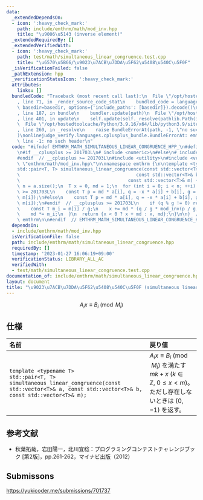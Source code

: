 ```yaml
---
data:
  _extendedDependsOn:
  - icon: ':heavy_check_mark:'
    path: include/emthrm/math/mod_inv.hpp
    title: "\u9006\u5143 (inverse element)"
  _extendedRequiredBy: []
  _extendedVerifiedWith:
  - icon: ':heavy_check_mark:'
    path: test/math/simultaneous_linear_congruence.test.cpp
    title: "\u6570\u5B66/\u9023\u7ACB\u7DDA\u5F62\u5408\u540C\u5F0F"
  _isVerificationFailed: false
  _pathExtension: hpp
  _verificationStatusIcon: ':heavy_check_mark:'
  attributes:
    links: []
  bundledCode: "Traceback (most recent call last):\n  File \"/opt/hostedtoolcache/Python/3.9.16/x64/lib/python3.9/site-packages/onlinejudge_verify/documentation/build.py\"\
    , line 71, in _render_source_code_stat\n    bundled_code = language.bundle(stat.path,\
    \ basedir=basedir, options={'include_paths': [basedir]}).decode()\n  File \"/opt/hostedtoolcache/Python/3.9.16/x64/lib/python3.9/site-packages/onlinejudge_verify/languages/cplusplus.py\"\
    , line 187, in bundle\n    bundler.update(path)\n  File \"/opt/hostedtoolcache/Python/3.9.16/x64/lib/python3.9/site-packages/onlinejudge_verify/languages/cplusplus_bundle.py\"\
    , line 401, in update\n    self.update(self._resolve(pathlib.Path(included), included_from=path))\n\
    \  File \"/opt/hostedtoolcache/Python/3.9.16/x64/lib/python3.9/site-packages/onlinejudge_verify/languages/cplusplus_bundle.py\"\
    , line 260, in _resolve\n    raise BundleErrorAt(path, -1, \"no such header\"\
    )\nonlinejudge_verify.languages.cplusplus_bundle.BundleErrorAt: emthrm/math/mod_inv.hpp:\
    \ line -1: no such header\n"
  code: "#ifndef EMTHRM_MATH_SIMULTANEOUS_LINEAR_CONGRUENCE_HPP_\n#define EMTHRM_MATH_SIMULTANEOUS_LINEAR_CONGRUENCE_HPP_\n\
    \n#if __cplusplus >= 201703L\n# include <numeric>\n#else\n# include <algorithm>\n\
    #endif  // __cplusplus >= 201703L\n#include <utility>\n#include <vector>\n\n#include\
    \ \"emthrm/math/mod_inv.hpp\"\n\nnamespace emthrm {\n\ntemplate <typename T>\n\
    std::pair<T, T> simultaneous_linear_congruence(const std::vector<T>& a,\n    \
    \                                           const std::vector<T>& b,\n       \
    \                                        const std::vector<T>& m) {\n  const int\
    \ n = a.size();\n  T x = 0, md = 1;\n  for (int i = 0; i < n; ++i) {\n#if __cplusplus\
    \ >= 201703L\n    const T p = md * a[i], q = -x * a[i] + b[i], g = std::gcd(p,\
    \ m[i]);\n#else\n    const T p = md * a[i], q = -x * a[i] + b[i], g = std::__gcd(p,\
    \ m[i]);\n#endif  // __cplusplus >= 201703L\n    if (q % g != 0) return {0, -1};\n\
    \    const T m_i = m[i] / g;\n    x += md * (q / g * mod_inv(p / g, m_i) % m_i);\n\
    \    md *= m_i;\n  }\n  return {x < 0 ? x + md : x, md};\n}\n\n}  // namespace\
    \ emthrm\n\n#endif  // EMTHRM_MATH_SIMULTANEOUS_LINEAR_CONGRUENCE_HPP_\n"
  dependsOn:
  - include/emthrm/math/mod_inv.hpp
  isVerificationFile: false
  path: include/emthrm/math/simultaneous_linear_congruence.hpp
  requiredBy: []
  timestamp: '2023-01-27 16:06:19+09:00'
  verificationStatus: LIBRARY_ALL_AC
  verifiedWith:
  - test/math/simultaneous_linear_congruence.test.cpp
documentation_of: include/emthrm/math/simultaneous_linear_congruence.hpp
layout: document
title: "\u9023\u7ACB\u7DDA\u5F62\u5408\u540C\u5F0F (simultaneous linear congruence)"
---
```


$$
  A_i x \equiv B_i \pmod{M_i}
$$


## 仕様

|名前|戻り値|
|:--|:--|
|`template <typename T>`<br>`std::pair<T, T> simultaneous_linear_congruence(const std::vector<T>& a, const std::vector<T>& b, const std::vector<T>& m);`|$A_i x \equiv B_i \pmod{M_i}$ を満たす $mk + x$ ($k \in \mathbb{Z},\ 0 \leq x < m$)。ただし存在しないときは $(0, -1)$ を返す。|


## 参考文献

- 秋葉拓哉，岩田陽一，北川宜稔：プログラミングコンテストチャレンジブック \[第2版\]，pp.261-262，マイナビ出版（2012）


## Submissons

https://yukicoder.me/submissions/701737
